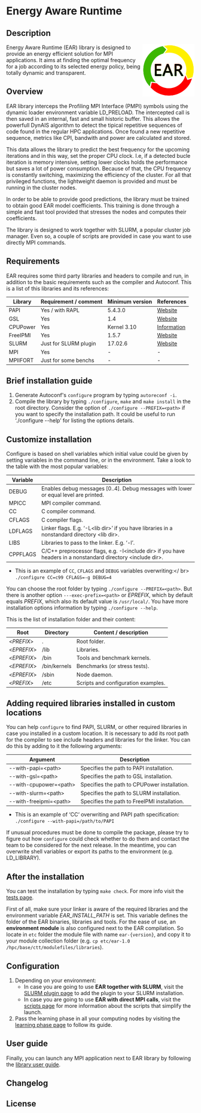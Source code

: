 # Energy Aware Runtime
Description
-----------
<img src="etc/images/logo.png" align="right" width="140">
Energy Aware Runtime (EAR) library is designed to provide an energy efficient solution for MPI applications. It aims at finding the optimal frequency for a job according to its selected energy policy, being totally dynamic and transparent.

Overview
--------
EAR library interceps the Profiling MPI Interface (PMPI) symbols using the dynamic loader environment variable LD_PRELOAD. The intercepted call is then saved in an internal, fast and small historic buffer. This allows the powerfull DynAIS algorithm to detect the tipical repetitive sequences of code found in the regular HPC applications. Once found a new repetitive sequence, metrics like CPI, bandwith and power are calculated and stored.

This data allows the library to predict the best frequency for the upcoming iterations and in this way, set the proper CPU clock. I.e, if a detected bucle iteration is memory intensive, setting lower clocks holds the performance but saves a lot of power consumption. Because of that, the CPU frequency is constantly switching, maximizing the efficiency of the cluster. For all that privileged functions, the lightweight daemon is provided and must be running in the cluster nodes.

In order to be able to provide good predictions, the library must be trained to obtain good EAR model coefficients. This training is done through a simple and fast tool provided that stresses the nodes and computes their coefficients.

The library is designed to work together with SLURM, a popular cluster job manager. Even so, a couple of scripts are provided in case you want to use directly MPI commands.

Requirements
------------
EAR requires some third party libraríes and headers to compile and run, in addition to the basic requirements such as the compiler and Autoconf. This is a list of this libraries and its references:

| Library   | Requirement / comment | Minimum version | References                                        |
| --------- | --------------------- | --------------- | ------------------------------------------------- |
| PAPI      | Yes / with RAPL       | 5.4.3.0         | [Website](http://icl.utk.edu/papi/)               |
| GSL       | Yes                   | 1.4             | [Website](https://www.gnu.org/software/gsl/)      |
| CPUPower  | Yes                   | Kernel 3.10     | [Information](https://wiki.archlinux.org/index.php/CPU_frequency_scaling) |
| FreeIPMI  | Yes                   | 1.5.7           | [Website](https://www.gnu.org/software/freeipmi/) |
| SLURM     | Just for SLURM plugin | 17.02.6         | [Website](https://slurm.schedmd.com/)             |
| MPI       | Yes                   | -               | -                                                 |
| MPIIFORT  | Just for some benchs  | -               | -                                                 |

Brief installation guide
------------------------
1) Generate Autoconf's `configure` program by typing `autoreconf -i`.
2) Compile the library by typing `./configure`, `make` and `make install` in the root directory. Consider the option of `./configure --PREFIX=<path>` if you want to specify the installation path. It could be useful to run ‘./configure --help’ for listing the options details.

Customize installation
----------------------
Configure is based on shell variables which initial value could be given by setting variables in the command line, or in the environment. Take a look to the table with the most popular variables:

| Variable | Description                                                                                                  |
| -------- | ------------------------------------------------------------------------------------------------------------ |
| DEBUG    | Enables debug messages [0..4]. Debug messages with lower or equal level are printed.                         |
| MPICC    | MPI compiler command.                                                                                        |
| CC       | C compiler command.                                                                                          |
| CFLAGS   | C compiler flags.                                                                                            |
| LDFLAGS  | Linker flags. E.g. ‘-L\<lib dir\>’ if you have libraries in a nonstandard directory \<lib dir\>.             |
| LIBS     | Libraries to pass to the linker. E.g. ‘-l<library>’.                                                         |
| CPPFLAGS | C/C++ preprocessor flags, e.g. -I\<include dir\> if you have headers in a nonstandard directory \<include dir\>. |
- This is an example of `CC`, `CFLAGS` and `DEBUG` variables overwriting:</ br>
`./configure CC=c99 CFLAGS=-g DEBUG=4`

You can choose the root folder by typing `./configure --PREFIX=<path>`. But there is another option `---exec-prefix=<path>` or *EPREFIX*, which by default equals *PREFIX*, which also its default value is `/usr/local/`. You have more installation options information by typing `./configure --help`.

This is the list of installation folder and their content:

| Root          | Directory    | Content / description                |
| ------------- | ------------ | ------------------------------------ |
| \<*PREFIX*\>  | .            | Root folder.                         |
| \<*EPREFIX*\> | /lib         | Libraries.                           |
| \<*EPREFIX*\> | /bin         | Tools and benchmark kernels.         |
| \<*EPREFIX*\> | /bin/kernels | Benchmarks (or stress tests).        |
| \<*EPREFIX*\> | /sbin        | Node daemon.                         |
| \<*PREFIX*\>  | /etc         | Scripts and configuration examples.  |

Adding required libraries installed in custom locations
-------------------------------------------------------
You can help `configure` to find PAPI, SLURM, or other required libraries in case you installed in a custom location. It is necessary to add its root path for the compiler to see include headers and libraries for the linker. You can do this by adding to it the following arguments:

| Argument                 | Description                                  |
| ------------------------ | -------------------------------------------- |
| --with-papi=\<path\>     | Specifies the path to PAPI installation.     |
| --with-gsl=\<path\>      | Specifies the path to GSL installation.      |
| --with-cpupower=\<path\> | Specifies the path to CPUPower installation.  |
| --with-slurm=\<path\>    | Specifies the path to SLURM installation.    |
| --with-freeipmi=\<path\> | Specifies the path to FreeIPMI installation. |
* This is an example of ‘CC‘ overwriting and PAPI path specification:<br />
`./configure --with-papi=/path/to/PAPI`

If unusual procedures must be done to compile the package, please try to figure out how `configure` could check whether to do them and contact the team to be considered for the next release. In the meantime, you can overwrite shell variables or export its paths to the environment (e.g. LD_LIBRARY).

After the installation
----------------------
You can test the installation by typing `make check`. For more info visit the [tests page](https://github.com/BarcelonaSupercomputingCenter/EAR/blob/development/tests/README.md).

First of all, make sure your linker is aware of the required libraries and the environment variable *EAR_INSTALL_PATH* is set. This variable defines the folder of the EAR binaries, libraries and tools. For the ease of use, an **environment module** is also configured next to the EAR compilation. So locate in `etc` folder the module file with name `ear-{version}`, and copy it to your module collection folder (e.g. `cp etc/ear-1.0 /hpc/base/ctt/modulefiles/libraries`).

Configuration
-------------
1) Depending on your environment:
    * In case you are going to use **EAR together with SLURM**, visit the [SLURM plugin page](https://github.com/BarcelonaSupercomputingCenter/EAR/blob/development/src/slurm_plugin/README.md) to add the plugin to your SLURM installation.
    * In case you are going to use **EAR with direct MPI calls**, visit the [scripts page](https://github.com/BarcelonaSupercomputingCenter/EAR/blob/development/etc/scripts/README.md) for more information about the scripts that simplify the launch.
2) Pass the learning phase in all your computing nodes by visiting the [learning phase page](https://github.com/BarcelonaSupercomputingCenter/EAR/blob/development/src/learning/README.md) to follow its guide.

User guide
----------
Finally, you can launch any MPI application next to EAR library by following the [library user guide](https://github.com/BarcelonaSupercomputingCenter/EAR/blob/development/src/library/README.md).

Changelog
---------

License
-------
